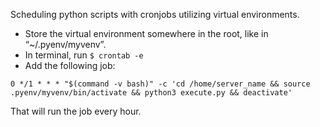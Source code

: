 Scheduling python scripts with cronjobs utilizing virtual environments.

* Store the virtual environment somewhere in the root, like in “~/.pyenv/myvenv”.
* In terminal, run `$ crontab -e`
* Add the following job:

```
0 */1 * * * "$(command -v bash)" -c 'cd /home/server_name && source .pyenv/myvenv/bin/activate && python3 execute.py && deactivate'
```

That will run  the job every hour.